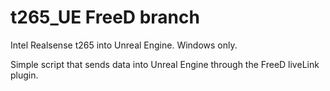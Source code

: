 # t265_UE FreeD branch

Intel Realsense t265 into Unreal Engine. Windows only.

Simple script that sends data into Unreal Engine through the FreeD liveLink plugin.





